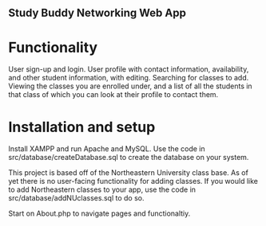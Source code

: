 ## Study Buddy Networking Web App

# Functionality
User sign-up and login. 
User profile with contact information, availability, and other student information, with editing.
Searching for classes to add.
Viewing the classes you are enrolled under, and a list of all the students in that class of which you can look at their profile to contact them.

# Installation and setup
Install XAMPP and run Apache and MySQL.
Use the code in src/database/createDatabase.sql to create the database on your system.

This project is based off of the Northeastern University class base. As of yet there is no user-facing functionality for adding classes. 
If you would like to add Northeastern classes to your app, use the code in src/database/addNUclasses.sql to do so.

Start on About.php to navigate pages and functionaltiy. 

